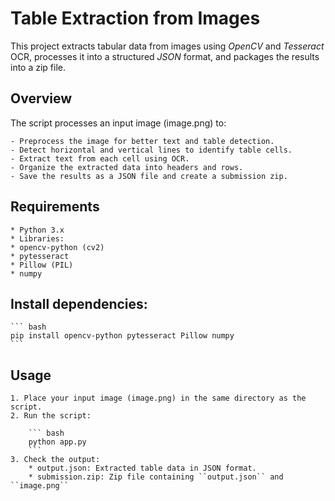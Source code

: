 # Table Extraction from Images

This project extracts tabular data from images using *OpenCV* and *Tesseract* OCR, processes it into a structured *JSON* format, and packages the results into a zip file.

## Overview
The script processes an input image (image.png) to:

    - Preprocess the image for better text and table detection.
    - Detect horizontal and vertical lines to identify table cells.
    - Extract text from each cell using OCR.
    - Organize the extracted data into headers and rows.
    - Save the results as a JSON file and create a submission zip.

## Requirements
    * Python 3.x
    * Libraries:
    * opencv-python (cv2)
    * pytesseract
    * Pillow (PIL)
    * numpy


## Install dependencies:
    ``` bash
    pip install opencv-python pytesseract Pillow numpy 
    ```

## Usage
    1. Place your input image (image.png) in the same directory as the script.
    2. Run the script:

        ``` bash
        python app.py
        ```
    3. Check the output:
        * output.json: Extracted table data in JSON format.
        * submission.zip: Zip file containing ``output.json`` and ``image.png``
